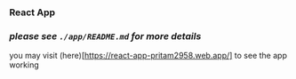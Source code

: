 ### React App

### _please see `./app/README.md` for more details_
you may visit (here)[https://react-app-pritam2958.web.app/] to see the app working
